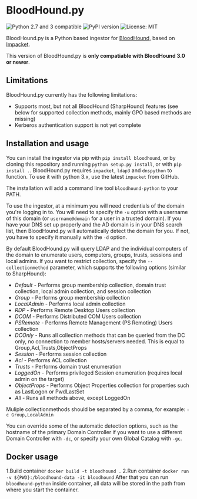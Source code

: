 # BloodHound.py
![Python 2.7 and 3 compatible](https://img.shields.io/badge/python-2.7%2C%203.x-blue.svg)
![PyPI version](https://img.shields.io/pypi/v/bloodhound.svg)
![License: MIT](https://img.shields.io/pypi/l/bloodhound.svg)

BloodHound.py is a Python based ingestor for [BloodHound](https://github.com/BloodHoundAD/BloodHound), based on [Impacket](https://github.com/CoreSecurity/impacket/).

This version of BloodHound.py is **only compatiable with BloodHound 3.0 or newer**.

## Limitations
BloodHound.py currently has the following limitations:
- Supports most, but not all BloodHound (SharpHound) features (see below for supported collection methods, mainly GPO based methods are missing)
- Kerberos authentication support is not yet complete

## Installation and usage
You can install the ingestor via pip with `pip install bloodhound`, or by cloning this repository and running `python setup.py install`, or with `pip install .`.
BloodHound.py requires `impacket`, `ldap3` and `dnspython` to function. To use it with python 3.x, use the latest `impacket` from GitHub.

The installation will add a command line tool `bloodhound-python` to your PATH.

To use the ingestor, at a minimum you will need credentials of the domain you're logging in to.
You will need to specify the `-u` option with a username of this domain (or `username@domain` for a user in a trusted domain). If you have your DNS set up properly and the AD domain is in your DNS search list, then BloodHound.py will automatically detect the domain for you. If not, you have to specify it manually with the `-d` option.

By default BloodHound.py will query LDAP and the individual computers of the domain to enumerate users, computers, groups, trusts, sessions and local admins. 
If you want to restrict collection, specify the `--collectionmethod` parameter, which supports the following options (similar to SharpHound):
- *Default* - Performs group membership collection, domain trust collection, local admin collection, and session collection
- *Group* - Performs group membership collection
- *LocalAdmin* - Performs local admin collection
- *RDP* - Performs Remote Desktop Users collection
- *DCOM* - Performs Distributed COM Users collection
- *PSRemote* - Performs Remote Management (PS Remoting) Users collection
- *DCOnly* - Runs all collection methods that can be queried from the DC only, no connection to member hosts/servers needed. This is equal to Group,Acl,Trusts,ObjectProps
- *Session* - Performs session collection
- *Acl* - Performs ACL collection
- *Trusts* - Performs domain trust enumeration
- *LoggedOn* - Performs privileged Session enumeration (requires local admin on the target)
- *ObjectProps* - Performs Object Properties collection for properties such as LastLogon or PwdLastSet
- *All* - Runs all methods above, except LoggedOn

Muliple collectionmethods should be separated by a comma, for example: `-c Group,LocalAdmin`

You can override some of the automatic detection options, such as the hostname of the primary Domain Controller if you want to use a different Domain Controller with `-dc`, or specify your own Global Catalog with `-gc`.

## Docker usage
1.Build container 
```docker build -t bloodhound .```
2.Run container
```docker run -v ${PWD}:/bloodhound-data -it bloodhound```
After that you can run `bloodhound-python` inside container, all data will be stored in the path from where you start the container.

